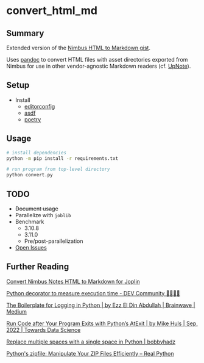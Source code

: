# convert_html_md

## Summary
Extended version of the [Nimbus HTML to Markdown gist](https://gist.github.com/pythoninthegrass/61b7d738e85c32cec9c867a7a4e07306). 

Uses [pandoc](https://pandoc.org/) to convert HTML files with asset directories exported from Nimbus for use in other vendor-agnostic Markdown readers (cf. [UpNote](https://getupnote.com/)).

## Setup
* Install
    * [editorconfig](https://editorconfig.org/)
    * [asdf](https://asdf-vm.com/guide/getting-started.html#_2-download-asdf)
    * [poetry](https://python-poetry.org/docs/)

## Usage
```bash
# install dependencies
python -m pip install -r requirements.txt

# run program from top-level directory
python convert.py
```

## TODO
* ~~Document usage~~
* Parallelize with `joblib`
* Benchmark
  * 3.10.8
  * 3.11.0
  * Pre/post-parallelization
* [Open Issues](https://github.com/pythoninthegrass/convert_html_md/issues)

## Further Reading
[Convert Nimbus Notes HTML to Markdown for Joplin](https://gist.github.com/aolle/6e595650391deef79ffb1c9bb38fb6e9)

[Python decorator to measure execution time - DEV Community 👩‍💻👨‍💻](https://dev.to/kcdchennai/python-decorator-to-measure-execution-time-54hk)

[The Boilerplate for Logging in Python | by Ezz El Din Abdullah | Brainwave | Medium](https://medium.com/the-brainwave/the-boilerplate-for-logging-in-python-105952585f39)

[Run Code after Your Program Exits with Python’s AtExit | by Mike Huls | Sep, 2022 | Towards Data Science](https://towardsdatascience.com/run-code-after-your-program-exits-with-pythons-atexit-82a0069b486a)

[Replace multiple spaces with a single space in Python | bobbyhadz](https://bobbyhadz.com/blog/python-replace-multiple-spaces-with-single-space)

[Python's zipfile: Manipulate Your ZIP Files Efficiently – Real Python](https://realpython.com/python-zipfile/#building-a-zip-file-from-a-directory)
